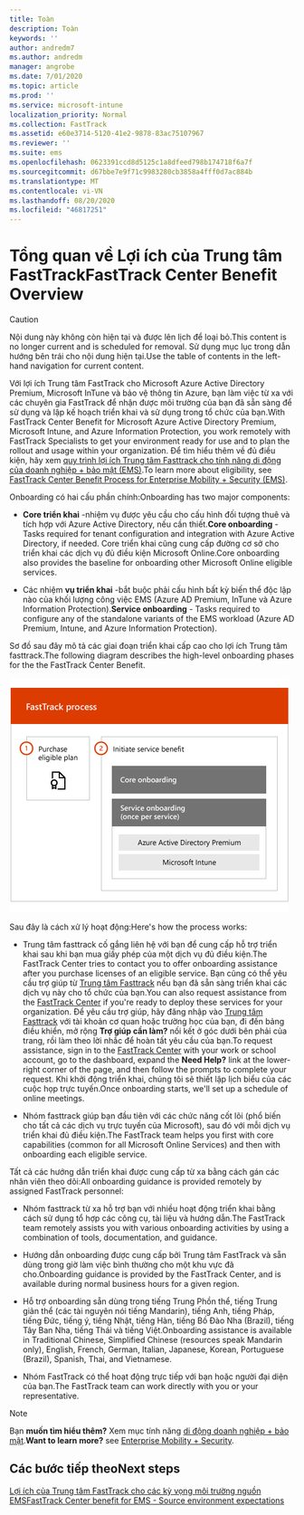 ```yaml
---
title: Toàn
description: Toàn
keywords: ''
author: andredm7
ms.author: andredm
manager: angrobe
ms.date: 7/01/2020
ms.topic: article
ms.prod: ''
ms.service: microsoft-intune
localization_priority: Normal
ms.collection: FastTrack
ms.assetid: e60e3714-5120-41e2-9878-83ac75107967
ms.reviewer: ''
ms.suite: ems
ms.openlocfilehash: 0623391ccd8d5125c1a8dfeed798b174718f6a7f
ms.sourcegitcommit: d67bbe7e9f71c9983280cb3858a4fff0d7ac884b
ms.translationtype: MT
ms.contentlocale: vi-VN
ms.lasthandoff: 08/20/2020
ms.locfileid: "46817251"
---
```

# <a name="fasttrack-center-benefit-overview"></a><span data-ttu-id="626f5-103">Tổng quan về Lợi ích của Trung tâm FastTrack</span><span class="sxs-lookup"><span data-stu-id="626f5-103">FastTrack Center Benefit Overview</span></span>

> [!CAUTION]
> <span data-ttu-id="626f5-104">Nội dung này không còn hiện tại và được lên lịch để loại bỏ.</span><span class="sxs-lookup"><span data-stu-id="626f5-104">This content is no longer current and is scheduled for removal.</span></span> <span data-ttu-id="626f5-105">Sử dụng mục lục trong dẫn hướng bên trái cho nội dung hiện tại.</span><span class="sxs-lookup"><span data-stu-id="626f5-105">Use the table of contents in the left-hand navigation for current content.</span></span>

<span data-ttu-id="626f5-106">Với lợi ích Trung tâm FastTrack cho Microsoft Azure Active Directory Premium, Microsoft InTune và bảo vệ thông tin Azure, bạn làm việc từ xa với các chuyên gia FastTrack để nhận được môi trường của bạn đã sẵn sàng để sử dụng và lập kế hoạch triển khai và sử dụng trong tổ chức của bạn.</span><span class="sxs-lookup"><span data-stu-id="626f5-106">With FastTrack Center Benefit for Microsoft Azure Active Directory Premium, Microsoft Intune, and Azure Information Protection, you work remotely with FastTrack Specialists to get your environment ready for use and to plan the rollout and usage within your organization.</span></span> <span data-ttu-id="626f5-107">Để tìm hiểu thêm về đủ điều kiện, hãy xem [quy trình lợi ích Trung tâm Fasttrack cho tính năng di động của doanh nghiệp + bảo mật (EMS)](EMS-fasttrack-process.md).</span><span class="sxs-lookup"><span data-stu-id="626f5-107">To learn more about eligibility, see [FastTrack Center Benefit Process for Enterprise Mobility + Security (EMS)](EMS-fasttrack-process.md).</span></span>

<span data-ttu-id="626f5-108">Onboarding có hai cấu phần chính:</span><span class="sxs-lookup"><span data-stu-id="626f5-108">Onboarding has two major components:</span></span>

-   <span data-ttu-id="626f5-109">**Core triển khai** -nhiệm vụ được yêu cầu cho cấu hình đối tượng thuê và tích hợp với Azure Active Directory, nếu cần thiết.</span><span class="sxs-lookup"><span data-stu-id="626f5-109">**Core onboarding** - Tasks required for tenant configuration and integration with Azure Active Directory, if needed.</span></span> <span data-ttu-id="626f5-110">Core triển khai cũng cung cấp đường cơ sở cho triển khai các dịch vụ đủ điều kiện Microsoft Online.</span><span class="sxs-lookup"><span data-stu-id="626f5-110">Core onboarding also provides the baseline for onboarding other Microsoft Online eligible services.</span></span>

-   <span data-ttu-id="626f5-111">Các nhiệm **vụ triển khai** -bắt buộc phải cấu hình bất kỳ biến thể độc lập nào của khối lượng công việc EMS (Azure AD Premium, InTune và Azure Information Protection).</span><span class="sxs-lookup"><span data-stu-id="626f5-111">**Service onboarding** - Tasks required to configure any of the standalone variants of the EMS workload (Azure AD Premium, Intune, and Azure Information Protection).</span></span>

<span data-ttu-id="626f5-112">Sơ đồ sau đây mô tả các giai đoạn triển khai cấp cao cho lợi ích Trung tâm fasttrack.</span><span class="sxs-lookup"><span data-stu-id="626f5-112">The following diagram describes the high-level onboarding phases for the the FastTrack Center Benefit.</span></span>

![Các giai đoạn triển khai mức cao nhất của việc sử dụng lợi ích của Trung tâm fasttrack](./media/ft-onboarding-process.png)

<span data-ttu-id="626f5-114">Sau đây là cách xử lý hoạt động:</span><span class="sxs-lookup"><span data-stu-id="626f5-114">Here's how the process works:</span></span>

- <span data-ttu-id="626f5-115">Trung tâm fasttrack cố gắng liên hệ với bạn để cung cấp hỗ trợ triển khai sau khi bạn mua giấy phép của một dịch vụ đủ điều kiện.</span><span class="sxs-lookup"><span data-stu-id="626f5-115">The FastTrack Center tries to contact you to offer onboarding assistance after you purchase licenses of an eligible service.</span></span> <span data-ttu-id="626f5-116">Bạn cũng có thể yêu cầu trợ giúp từ [Trung tâm Fasttrack](https://go.microsoft.com/fwlink/?linkid=780698) nếu bạn đã sẵn sàng triển khai các dịch vụ này cho tổ chức của bạn.</span><span class="sxs-lookup"><span data-stu-id="626f5-116">You can also request assistance from the [FastTrack Center](https://go.microsoft.com/fwlink/?linkid=780698) if you're ready to deploy these services for your organization.</span></span> <span data-ttu-id="626f5-117">Để yêu cầu trợ giúp, hãy đăng nhập vào [Trung tâm Fasttrack](https://go.microsoft.com/fwlink/?linkid=780698) với tài khoản cơ quan hoặc trường học của bạn, đi đến bảng điều khiển, mở rộng **Trợ giúp cần làm?** nối kết ở góc dưới bên phải của trang, rồi làm theo lời nhắc để hoàn tất yêu cầu của bạn.</span><span class="sxs-lookup"><span data-stu-id="626f5-117">To request assistance, sign in to the [FastTrack Center](https://go.microsoft.com/fwlink/?linkid=780698) with your work or school account, go to the dashboard, expand the **Need Help?** link at the lower-right corner of the page, and then follow the prompts to complete your request.</span></span> <span data-ttu-id="626f5-118">Khi khởi động triển khai, chúng tôi sẽ thiết lập lịch biểu của các cuộc họp trực tuyến.</span><span class="sxs-lookup"><span data-stu-id="626f5-118">Once onboarding starts, we'll set up a schedule of online meetings.</span></span>

-   <span data-ttu-id="626f5-119">Nhóm fasttrack giúp bạn đầu tiên với các chức năng cốt lõi (phổ biến cho tất cả các dịch vụ trực tuyến của Microsoft), sau đó với mỗi dịch vụ triển khai đủ điều kiện.</span><span class="sxs-lookup"><span data-stu-id="626f5-119">The FastTrack team helps you first with core capabilities (common for all Microsoft Online Services) and then with onboarding each eligible service.</span></span>

<span data-ttu-id="626f5-120">Tất cả các hướng dẫn triển khai được cung cấp từ xa bằng cách gán các nhân viên theo dõi:</span><span class="sxs-lookup"><span data-stu-id="626f5-120">All onboarding guidance is provided remotely by assigned FastTrack personnel:</span></span>

-   <span data-ttu-id="626f5-121">Nhóm fasttrack từ xa hỗ trợ bạn với nhiều hoạt động triển khai bằng cách sử dụng tổ hợp các công cụ, tài liệu và hướng dẫn.</span><span class="sxs-lookup"><span data-stu-id="626f5-121">The FastTrack team remotely assists you with various onboarding activities by using a combination of tools, documentation, and guidance.</span></span>

-   <span data-ttu-id="626f5-122">Hướng dẫn onboarding được cung cấp bởi Trung tâm FastTrack và sẵn dùng trong giờ làm việc bình thường cho một khu vực đã cho.</span><span class="sxs-lookup"><span data-stu-id="626f5-122">Onboarding guidance is provided by the FastTrack Center, and is available during normal business hours for a given region.</span></span>

-   <span data-ttu-id="626f5-123">Hỗ trợ onboarding sẵn dùng trong tiếng Trung Phồn thể, tiếng Trung giản thể (các tài nguyên nói tiếng Mandarin), tiếng Anh, tiếng Pháp, tiếng Đức, tiếng ý, tiếng Nhật, tiếng Hàn, tiếng Bồ Đào Nha (Brazil), tiếng Tây Ban Nha, tiếng Thái và tiếng Việt.</span><span class="sxs-lookup"><span data-stu-id="626f5-123">Onboarding assistance is available in Traditional Chinese, Simplified Chinese (resources speak Mandarin only), English, French, German, Italian, Japanese, Korean, Portuguese (Brazil), Spanish, Thai, and Vietnamese.</span></span>

-   <span data-ttu-id="626f5-124">Nhóm FastTrack có thể hoạt động trực tiếp với bạn hoặc người đại diện của bạn.</span><span class="sxs-lookup"><span data-stu-id="626f5-124">The FastTrack team can work directly with you or your representative.</span></span>

> [!NOTE]
> <span data-ttu-id="626f5-125">Bạn **muốn tìm hiểu thêm?** Xem mục tính năng [di động doanh nghiệp + bảo mật](https://www.microsoft.com/cloud-platform/enterprise-mobility).</span><span class="sxs-lookup"><span data-stu-id="626f5-125">**Want to learn more?** see [Enterprise Mobility + Security](https://www.microsoft.com/cloud-platform/enterprise-mobility).</span></span>

## <a name="next-steps"></a><span data-ttu-id="626f5-126">Các bước tiếp theo</span><span class="sxs-lookup"><span data-stu-id="626f5-126">Next steps</span></span>

[<span data-ttu-id="626f5-127">Lợi ích của Trung tâm FastTrack cho các kỳ vọng môi trường nguồn EMS</span><span class="sxs-lookup"><span data-stu-id="626f5-127">FastTrack Center benefit for EMS - Source environment expectations</span></span>](EMS-source-environment-expectations.md)


